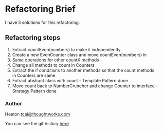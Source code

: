 # Refactoring Brief

I have 3 solutions for this refactoring.

## Refactoring steps

1. Extract countEven(numbers) to make it independently
2. Create a new EvenCounter class and move countEven(numbers) in
3. Same operations for other countX methods
4. Change all methods to count in Counters
5. Extract the if conditions to another methods so that the count methods in Counters are same
6. Extract abstract class with count - Template Pattern done
7. Move count back to NumberCruncher and change Counter to interface - Strategy Pattern done

### Author 

Heaton
tcai@thoughtworks.com

You can see the git history [here](https://git.thoughtworks.net/tcai/refactoring-4)